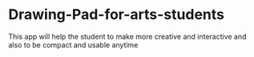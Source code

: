 # Drawing-Pad-for-arts-students
This app will help the student to make more creative and interactive and also to be compact and usable anytime
